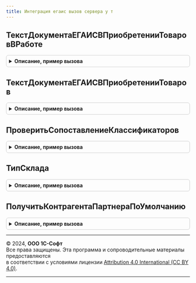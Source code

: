 ```yaml
---
title: Интеграция егаис вызов сервера у т
---
```



## ТекстДокументаЕГАИСВПриобретенииТоваровВРаботе
<details style="margin: 1em 0; padding: 0.5em; border: 1px solid #ccc; border-radius: 6px;">

<summary style="font-weight: bold; cursor: pointer;">Описание, пример вызова</summary>

```bsl

Функция ТекстДокументаЕГАИСВПриобретенииТоваровВРаботе(ТТНВходящаяЕГАИС) Экспорт
```

Пример вызова
```bsl
Результат = ИнтеграцияЕГАИСВызовСервераУТ.ТекстДокументаЕГАИСВПриобретенииТоваровВРаботе(ТТНВходящаяЕГАИС) 
```
</details>

## ТекстДокументаЕГАИСВПриобретенииТоваров
<details style="margin: 1em 0; padding: 0.5em; border: 1px solid #ccc; border-radius: 6px;">

<summary style="font-weight: bold; cursor: pointer;">Описание, пример вызова</summary>

```bsl

// Заполняет форматированную строку (связи с документами ЕГАИС) для формы документа Приобретение товаров услуг
//
// Параметры:
//   Объект - ДанныеФормыКоллекция - редактируемый в форме документ приобретения
//
// Возвращаемое значение:
//   ФорматированнаяСтрока, Строка - Описание доступных действий ЕГАИС
Функция ТекстДокументаЕГАИСВПриобретенииТоваров(Знач Объект, ТТНВходящаяЕГАИС) Экспорт
```

Пример вызова
```bsl
Результат = ИнтеграцияЕГАИСВызовСервераУТ.ТекстДокументаЕГАИСВПриобретенииТоваров(Объект, ТТНВходящаяЕГАИС) 
```
</details>

## ПроверитьСопоставлениеКлассификаторов
<details style="margin: 1em 0; padding: 0.5em; border: 1px solid #ccc; border-radius: 6px;">

<summary style="font-weight: bold; cursor: pointer;">Описание, пример вызова</summary>

```bsl

// Проверить сопоставление классификаторов
//
// Параметры:
//  ДокументСсылка - ДокументСсылка - Документ, для которого необходимо проверить соответствие классификаторов.
//  УникальныйИдентификатор - УникальныйИдентификатор - Идентификатор формы открытого документа.
//
// Возвращаемое значение:
//  Структура - Структура со свойствами:
//   *ЕстьНеСопоставленныеТовары - Булево - Признак наличия несопоставленных товаров.
//   *НеСопоставленныеТовары - Строка - Адрес по временном хранилище.
//
Функция ПроверитьСопоставлениеКлассификаторов(ДокументСсылка, УникальныйИдентификатор) Экспорт
```

Пример вызова
```bsl
Результат = ИнтеграцияЕГАИСВызовСервераУТ.ПроверитьСопоставлениеКлассификаторов(ДокументСсылка, УникальныйИдентификатор) 
```
</details>

## ТипСклада
<details style="margin: 1em 0; padding: 0.5em; border: 1px solid #ccc; border-radius: 6px;">

<summary style="font-weight: bold; cursor: pointer;">Описание, пример вызова</summary>

```bsl

// Получает тип склада.
//
// Параметры:
//  Склад - СправочникСсылка.Склады - склад для которого необходимо получить тип.
//
// Возвращаемое значение:
//   СправочникСсылка.Контрагенты - контрагент партнера по умолчанию.
//
Функция ТипСклада(Склад) Экспорт
```

Пример вызова
```bsl
Результат = ИнтеграцияЕГАИСВызовСервераУТ.ТипСклада(Склад) 
```
</details>

## ПолучитьКонтрагентаПартнераПоУмолчанию
<details style="margin: 1em 0; padding: 0.5em; border: 1px solid #ccc; border-radius: 6px;">

<summary style="font-weight: bold; cursor: pointer;">Описание, пример вызова</summary>

```bsl

// Получает контрагента по умолчанию.
//
// Параметры:
//  Партнер - СправочникСсылка.Партнеры - партнер для которого необходимо получить контрагента.
//
// Возвращаемое значение:
//   СправочникСсылка.Контрагенты - контрагент партнера по умолчанию.
//
Функция ПолучитьКонтрагентаПартнераПоУмолчанию(Партнер) Экспорт
```

Пример вызова
```bsl
Результат = ИнтеграцияЕГАИСВызовСервераУТ.ПолучитьКонтрагентаПартнераПоУмолчанию(Партнер) 
```
</details>

---

© 2024, **ООО 1С-Софт**  
Все права защищены. Эта программа и сопроводительные материалы предоставляются  
в соответствии с условиями лицензии [Attribution 4.0 International (CC BY 4.0)](https://creativecommons.org/licenses/by/4.0/legalcode).

---

